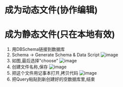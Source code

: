 # 成为动态文件(协作编辑)

# 成为静态文件(只在本地有效)

1. 用DBSchema链接到数据库
2. Schema -> Generate Schema & Data Script
![image](https://github.com/NannF00/SQL/assets/117897416/3b3cec95-b63d-4ab1-b875-f73b2fcd4b4a)
3. 如图,最后选择"choose"
![image](https://github.com/NannF00/SQL/assets/117897416/6447f8fe-7a4a-4fda-9ced-5fb7ddf3be36)
4. 创建文件名称,保存
   ![image](https://github.com/NannF00/SQL/assets/117897416/4bee1eec-7d8e-4e83-a5f2-dadde974befc)
5. 把这个文件用记事本打开,拷贝代码
   ![image](https://github.com/NannF00/SQL/assets/117897416/62bf9899-1a06-4014-b470-524e8413de47)
6. 把Query粘贴到新创建好的空数据库里,结束 


